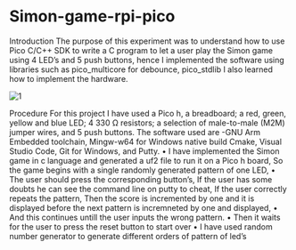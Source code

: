 # Simon-game-rpi-pico

Introduction 
The purpose of this experiment was to understand how to use Pico C/C++ SDK to write a C program to let a user play the Simon game using 4 LED’s and 5 push buttons, hence I implemented the software using libraries such as pico_multicore for debounce, pico_stdlib I also learned how to implement the hardware. 

![1](https://github.com/Ruknuddinasrari/Simon-game-rpi-pico/assets/49069833/37c9e1af-d4e7-41d5-b755-05ca2efc177c)

Procedure 
For this project I have used a Pico h, a breadboard; a red, green, yellow and blue LED; 4 330 Ω resistors; a selection of male-to-male (M2M) jumper wires, and 5 push buttons. The software used are -GNU Arm Embedded toolchain, Mingw-w64 for Windows native build Cmake, Visual Studio Code, Git for Windows, and Putty. 
• I have implemented the Simon game in c language and generated a uf2 file to run it on a Pico h board, So the game begins with a single randomly generated pattern of one LED, 
• The user should press the corresponding button’s, If the user has some doubts he can see the command line on putty to cheat, If the user correctly repeats the pattern, Then the score is incremented by one and it is displayed before the next pattern is incremneted by one and displayed, 
• And this continues untill the user inputs the wrong pattern. 
• Then it waits for the user to press the reset button to start over 
• I have used random number generator to generate different orders of pattern of led’s
